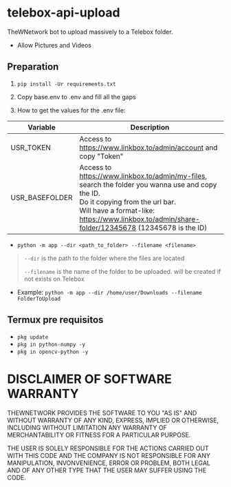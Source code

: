 # telebox-api-upload
TheWNetwork bot to upload massively to a Telebox folder.
- Allow Pictures and Videos


## Preparation
1.  ``pip install -Ur requirements.txt``

2. Copy base.env to .env and fill all the gaps

3. How to get the values for the .env file:

| Variable | Description |
| --- | --- |
| USR_TOKEN | Access to https://www.linkbox.to/admin/account and copy "Token" |
| USR_BASEFOLDER | Access to https://www.linkbox.to/admin/my-files, search the folder you wanna use and copy the ID. <br/>Do it copying from the url bar. <br/>Will have a format-like: https://www.linkbox.to/admin/share-folder/12345678 (12345678 is the ID) |

- ``python -m app --dir <path_to_folder> --filename <filename>``

> ``--dir`` is the path to the folder where the files are located
>
> ``--filename`` is the name of the folder to be uploaded. will be created if not exists on Telebox

- Example: ``python -m app --dir /home/user/Downloads --filename FolderToUpload``

## Termux pre requisitos
- ``pkg update``
- ``pkg in python-numpy -y``
- ``pkg in opencv-python -y``

# DISCLAIMER OF SOFTWARE WARRANTY

THEWNETWORK PROVIDES THE SOFTWARE TO YOU "AS IS" AND WITHOUT WARRANTY OF ANY KIND, EXPRESS, IMPLIED OR OTHERWISE, INCLUDING WITHOUT LIMITATION ANY WARRANTY OF MERCHANTABILITY OR FITNESS FOR A PARTICULAR PURPOSE.

THE USER IS SOLELY RESPONSIBLE FOR THE ACTIONS CARRIED OUT WITH THIS CODE AND THE COMPANY IS NOT RESPONSIBLE FOR ANY MANIPULATION, INVONVENIENCE, ERROR OR PROBLEM, BOTH LEGAL AND OF ANY OTHER TYPE THAT THE USER MAY SUFFER USING THE CODE.

